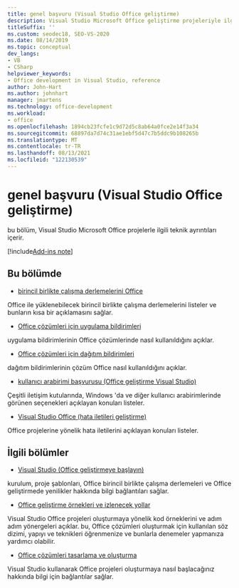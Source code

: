 ```yaml
---
title: genel başvuru (Visual Studio Office geliştirme)
description: Visual Studio Microsoft Office geliştirme projeleriyle ilgili genel başvuru bilgilerini öğrenin.
titleSuffix: ''
ms.custom: seodec18, SEO-VS-2020
ms.date: 08/14/2019
ms.topic: conceptual
dev_langs:
- VB
- CSharp
helpviewer_keywords:
- Office development in Visual Studio, reference
author: John-Hart
ms.author: johnhart
manager: jmartens
ms.technology: office-development
ms.workload:
- office
ms.openlocfilehash: 1894cb23fcfe1c9d72d5c8ab64a0fce2e14f3a34
ms.sourcegitcommit: 68897da7d74c31ae1ebf5d47c7b5ddc9b108265b
ms.translationtype: MT
ms.contentlocale: tr-TR
ms.lasthandoff: 08/13/2021
ms.locfileid: "122130539"
---
```

# <a name="general-reference-office-development-in-visual-studio"></a>genel başvuru (Visual Studio Office geliştirme)
  bu bölüm, Visual Studio Microsoft Office projelerle ilgili teknik ayrıntıları içerir.

[!include[Add-ins note](includes/addinsnote.md)]

## <a name="in-this-section"></a>Bu bölümde
- [birincil birlikte çalışma derlemelerini Office](../vsto/office-primary-interop-assemblies.md)

 Office ile yüklenebilecek birincil birlikte çalışma derlemelerini listeler ve bunların kısa bir açıklamasını sağlar.

- [Office çözümleri için uygulama bildirimleri](../vsto/application-manifests-for-office-solutions.md)

 uygulama bildirimlerinin Office çözümlerinde nasıl kullanıldığını açıklar.

- [Office çözümleri için dağıtım bildirimleri](../vsto/deployment-manifests-for-office-solutions.md)

 dağıtım bildirimlerinin çözüm Office nasıl kullanıldığını açıklar.

- [kullanıcı arabirimi başvurusu &#40;Office geliştirme Visual Studio&#41;](../vsto/user-interface-reference-office-development-in-visual-studio.md)

 Çeşitli iletişim kutularında, Windows 'da ve diğer kullanıcı arabirimlerinde görünen seçenekleri açıklayan konuları listeler.

- [Visual Studio Office &#40;hata iletileri geliştirme&#41;](../vsto/error-messages-office-development-in-visual-studio.md)

 Office projelerine yönelik hata iletilerini açıklayan konuları listeler.

## <a name="related-sections"></a>İlgili bölümler
- [Visual Studio &#40;Office geliştirmeye başlayın&#41;](../vsto/getting-started-office-development-in-visual-studio.md)

 kurulum, proje şablonları, Office birincil birlikte çalışma derlemeleri ve Office geliştirmede yenilikler hakkında bilgi bağlantıları sağlar.

- [Office geliştirme örnekleri ve izlenecek yollar](../vsto/office-development-samples-and-walkthroughs.md)

 Visual Studio Office projeleri oluşturmaya yönelik kod örneklerini ve adım adım yönergeleri açıklar. bu, Office çözümleri oluşturmak için kullanılan söz dizimi, yapıyı ve teknikleri öğrenmenize ve bunlarla denemeler yapmanıza yardımcı olabilir.

- [Office çözümleri tasarlama ve oluşturma](../vsto/designing-and-creating-office-solutions.md)

 Visual Studio kullanarak Office projeleri oluşturmaya nasıl başlacağınız hakkında bilgi için bağlantılar sağlar.
